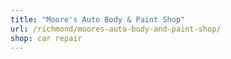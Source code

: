 ```yaml
---
title: "Moore's Auto Body & Paint Shop"
url: /richmond/moores-auto-body-and-paint-shop/
shop: car repair
---
```

